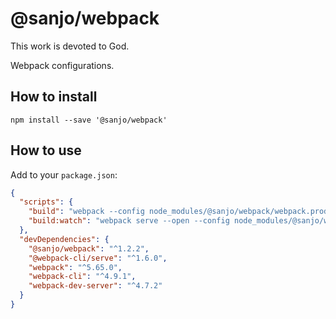 # @sanjo/webpack

This work is devoted to God.

Webpack configurations.

## How to install

```
npm install --save '@sanjo/webpack'
```

## How to use

Add to your `package.json`:

```json
{
  "scripts": {
    "build": "webpack --config node_modules/@sanjo/webpack/webpack.prod.js",
    "build:watch": "webpack serve --open --config node_modules/@sanjo/webpack/webpack.dev.js"
  },
  "devDependencies": {
    "@sanjo/webpack": "^1.2.2",
    "@webpack-cli/serve": "^1.6.0",
    "webpack": "^5.65.0",
    "webpack-cli": "^4.9.1",
    "webpack-dev-server": "^4.7.2"
  }
}
```
